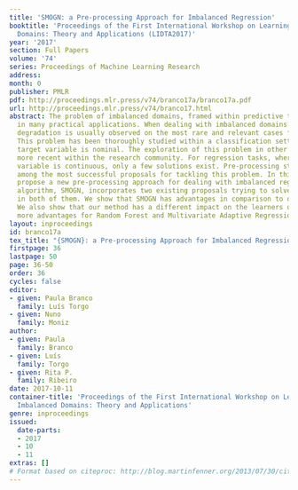 ```yaml
---
title: 'SMOGN: a Pre-processing Approach for Imbalanced Regression'
booktitle: 'Proceedings of the First International Workshop on Learning with Imbalanced
  Domains: Theory and Applications (LIDTA2017)'
year: '2017'
section: Full Papers
volume: '74'
series: Proceedings of Machine Learning Research
address: 
month: 0
publisher: PMLR
pdf: http://proceedings.mlr.press/v74/branco17a/branco17a.pdf
url: http://proceedings.mlr.press/v74/branco17.html
abstract: The problem of imbalanced domains, framed within predictive tasks, is relevant
  in many practical applications. When dealing with imbalanced domains a performance
  degradation is usually observed on the most rare and relevant cases for the user.
  This problem has been thoroughly studied within a classification setting where the
  target variable is nominal. The exploration of this problem in other contexts is
  more recent within the research community. For regression tasks, where the target
  variable is continuous, only a few solutions exist. Pre-processing strategies are
  among the most successful proposals for tackling this problem. In this paper we
  propose a new pre-processing approach for dealing with imbalanced regression. Our
  algorithm, SMOGN, incorporates two existing proposals trying to solve problems detected
  in both of them. We show that SMOGN has advantages in comparison to other approaches.
  We also show that our method has a different impact on the learners used, displaying
  more advantages for Random Forest and Multivariate Adaptive Regression Splines learners.
layout: inproceedings
id: branco17a
tex_title: "{SMOGN}: a Pre-processing Approach for Imbalanced Regression"
firstpage: 36
lastpage: 50
page: 36-50
order: 36
cycles: false
editor:
- given: Paula Branco
  family: Luís Torgo
- given: Nuno
  family: Moniz
author:
- given: Paula
  family: Branco
- given: Luís
  family: Torgo
- given: Rita P.
  family: Ribeiro
date: 2017-10-11
container-title: 'Proceedings of the First International Workshop on Learning with
  Imbalanced Domains: Theory and Applications'
genre: inproceedings
issued:
  date-parts:
  - 2017
  - 10
  - 11
extras: []
# Format based on citeproc: http://blog.martinfenner.org/2013/07/30/citeproc-yaml-for-bibliographies/
---
```

